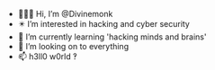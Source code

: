 - 🙋🏻‍♂️ Hi, I’m @Divinemonk
- ✴️ I’m interested in hacking and cyber security
- 🔑 I’m currently learning 'hacking minds and brains' 
- 🔰 I’m looking on to everything
- 📫 h3ll0 w0rld ‽ 

<!---
Divinemonk/Divinemonk is a ✨ special ✨ repository because its `README.md` (this file) appears on your GitHub profile.
You can click the Preview link to take a look at your changes.
--->
